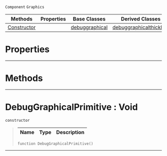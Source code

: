  `Component` `Graphics`



|Methods|Properties|Base Classes|Derived Classes|
|---|---|---|---|
|[ Constructor](https://github.com/zeroengineteam/ZeroDocs/blob/master/code_reference/class_reference/debuggraphicalprimitive.markdown#debuggraphicalprimitive)| |[debuggraphical](https://github.com/zeroengineteam/ZeroDocs/blob/master/code_reference/class_reference/debuggraphical.markdown)|[debuggraphicalthickline](https://github.com/zeroengineteam/ZeroDocs/blob/master/code_reference/class_reference/debuggraphicalthickline.markdown)|


 #  Properties


---  
 #  Methods


---  
 #  DebugGraphicalPrimitive : Void

 `constructor`

> 
> |Name|Type|Description|
> |---|---|---|
> ``` lang=cpp, name=Zilch
> function DebugGraphicalPrimitive()
> ``` 


---  
 

 